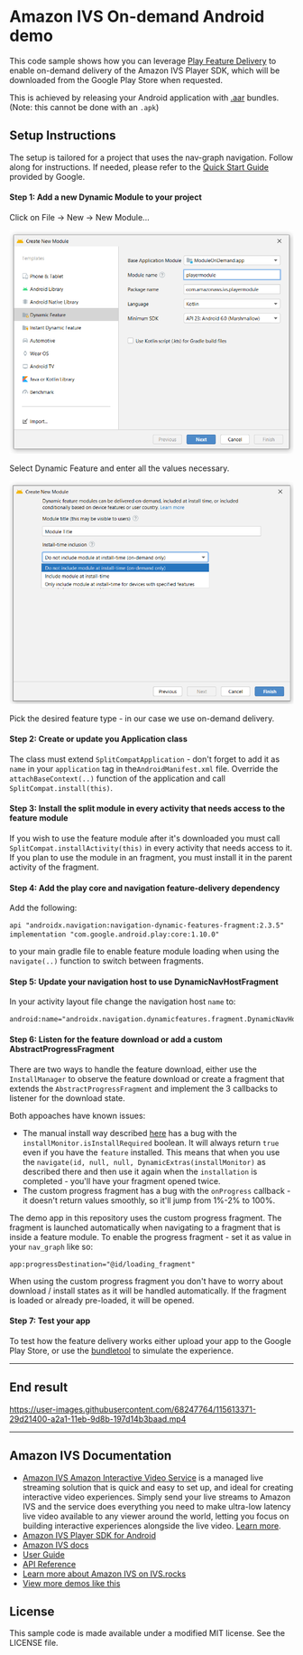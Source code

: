# Amazon IVS On-demand Android demo

This code sample shows how you can leverage [Play Feature Delivery](https://developer.android.com/guide/playcore/feature-delivery) to enable on-demand delivery of the Amazon IVS Player SDK, which will be downloaded from the Google Play Store when requested.

This is achieved by releasing your Android application with [.aar](https://developer.android.com/guide/app-bundle) bundles. (Note: this cannot be done with an `.apk`)


## Setup Instructions
The setup is tailored for a project that uses the nav-graph navigation. Follow along for instructions.
If needed, please refer to the [Quick Start Guide](https://developer.android.com/guide/playcore/feature-delivery) provided by Google.

#### Step 1: Add a new Dynamic Module to your project
Click on File -> New -> New Module...

![](screenshots/new_dynamic_feature.png)

Select Dynamic Feature and enter all the values necessary.

![](screenshots/pick_module_type.png)

Pick the desired feature type - in our case we use on-demand delivery.

#### Step 2: Create or update you Application class
The class must extend `SplitCompatApplication` - don't forget to add it as `name` in your `application` tag in the`AndroidManifest.xml` file.
Override the `attachBaseContext(..)` function of the application and call `SplitCompat.install(this)`.

#### Step 3: Install the split module in every activity that needs access to the feature module
If you wish to use the feature module after it's downloaded you must call `SplitCompat.installActivity(this)` in every activity that needs access to it. If you plan to use the module in an fragment, you must install it in the parent activity of the fragment.

#### Step 4: Add the play core and navigation feature-delivery dependency
Add the following:
```
api "androidx.navigation:navigation-dynamic-features-fragment:2.3.5"
implementation "com.google.android.play:core:1.10.0"
```
to your main gradle file to enable feature module loading when using the `navigate(..)` function to switch between fragments.

#### Step 5: Update your navigation host to use DynamicNavHostFragment
In your activity layout file change the navigation host `name` to: 
```
android:name="androidx.navigation.dynamicfeatures.fragment.DynamicNavHostFragment"
```

#### Step 6: Listen for the feature download or add a custom AbstractProgressFragment
There are two ways to handle the feature download, either use the `InstallManager` to observe the feature download or create a fragment that extends the `AbstractProgressFragment` and implement the 3 callbacks to listener for the download state.

Both appoaches have known issues: 
- The manual install way described [here](https://developer.android.com/guide/navigation/navigation-dynamic#monitor) has a bug with the `installMonitor.isInstallRequired` boolean. It will always return `true` even if you have the `feature` installed. This means that when you use the `navigate(id, null, null, DynamicExtras(installMonitor)` as described there and then use it again when the `installation` is completed - you'll have your fragment opened twice.
- The custom progress fragment has a bug with the `onProgress` callback - it doesn't return values smoothly, so it'll jump from 1%-2% to 100%.

The demo app in this repository uses the custom progress fragment. The fragment is launched automatically when navigating to a fragment that is inside a feature module. 
To enable the progress fragment - set it as value in your `nav_graph` like so:
```
app:progressDestination="@id/loading_fragment"
```

When using the custom progress fragment you don't have to worry about download / install states as it will be handled automatically.  If the fragment is loaded or already pre-loaded, it will be opened. 

#### Step 7: Test your app
To test how the feature delivery works either upload your app to the Google Play Store, or use the [bundletool](https://developer.android.com/guide/playcore/feature-delivery/on-demand#local-testing) to simulate the experience.

---

## End result

https://user-images.githubusercontent.com/68247764/115613371-29d21400-a2a1-11eb-9d8b-197d14b3baad.mp4

---

## Amazon IVS Documentation
* [Amazon IVS Amazon Interactive Video Service](https://aws.amazon.com/ivs/) is a managed live streaming solution that is quick and easy to set up, and ideal for creating interactive video experiences. Simply send your live streams to Amazon IVS and the service does everything you need to make ultra-low latency live video available to any viewer around the world, letting you focus on building interactive experiences alongside the live video. [Learn more](https://aws.amazon.com/ivs/).
* [Amazon IVS Player SDK for Android](https://docs.aws.amazon.com/ivs/latest/userguide/player-android.html)
* [Amazon IVS docs](https://docs.aws.amazon.com/ivs/)
* [User Guide](https://docs.aws.amazon.com/ivs/latest/userguide/)
* [API Reference](https://docs.aws.amazon.com/ivs/latest/APIReference/)
* [Learn more about Amazon IVS on IVS.rocks](https://ivs.rocks/)
* [View more demos like this](https://ivs.rocks/examples)

## License
This sample code is made available under a modified MIT license. See the LICENSE file.
